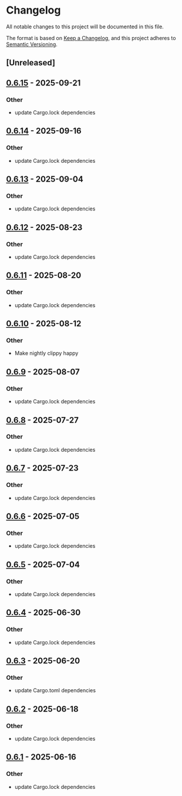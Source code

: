 # Changelog

All notable changes to this project will be documented in this file.

The format is based on [Keep a Changelog](https://keepachangelog.com/en/1.0.0/),
and this project adheres to [Semantic Versioning](https://semver.org/spec/v2.0.0.html).

## [Unreleased]

## [0.6.15](https://github.com/evaneaston/openweathermap/compare/openweathermap_exporter-v0.6.14...openweathermap_exporter-v0.6.15) - 2025-09-21

### Other

- update Cargo.lock dependencies

## [0.6.14](https://github.com/evaneaston/openweathermap/compare/openweathermap_exporter-v0.6.13...openweathermap_exporter-v0.6.14) - 2025-09-16

### Other

- update Cargo.lock dependencies

## [0.6.13](https://github.com/evaneaston/openweathermap/compare/openweathermap_exporter-v0.6.12...openweathermap_exporter-v0.6.13) - 2025-09-04

### Other

- update Cargo.lock dependencies

## [0.6.12](https://github.com/evaneaston/openweathermap/compare/openweathermap_exporter-v0.6.11...openweathermap_exporter-v0.6.12) - 2025-08-23

### Other

- update Cargo.lock dependencies

## [0.6.11](https://github.com/evaneaston/openweathermap/compare/openweathermap_exporter-v0.6.10...openweathermap_exporter-v0.6.11) - 2025-08-20

### Other

- update Cargo.lock dependencies

## [0.6.10](https://github.com/evaneaston/openweathermap/compare/openweathermap_exporter-v0.6.9...openweathermap_exporter-v0.6.10) - 2025-08-12

### Other

- Make nightly clippy happy

## [0.6.9](https://github.com/evaneaston/openweathermap/compare/openweathermap_exporter-v0.6.8...openweathermap_exporter-v0.6.9) - 2025-08-07

### Other

- update Cargo.lock dependencies

## [0.6.8](https://github.com/evaneaston/openweathermap/compare/openweathermap_exporter-v0.6.7...openweathermap_exporter-v0.6.8) - 2025-07-27

### Other

- update Cargo.lock dependencies

## [0.6.7](https://github.com/evaneaston/openweathermap/compare/openweathermap_exporter-v0.6.6...openweathermap_exporter-v0.6.7) - 2025-07-23

### Other

- update Cargo.lock dependencies

## [0.6.6](https://github.com/evaneaston/openweathermap/compare/openweathermap_exporter-v0.6.5...openweathermap_exporter-v0.6.6) - 2025-07-05

### Other

- update Cargo.lock dependencies

## [0.6.5](https://github.com/evaneaston/openweathermap/compare/openweathermap_exporter-v0.6.4...openweathermap_exporter-v0.6.5) - 2025-07-04

### Other

- update Cargo.lock dependencies

## [0.6.4](https://github.com/evaneaston/openweathermap/compare/openweathermap_exporter-v0.6.3...openweathermap_exporter-v0.6.4) - 2025-06-30

### Other

- update Cargo.lock dependencies

## [0.6.3](https://github.com/evaneaston/openweathermap/compare/openweathermap_exporter-v0.6.2...openweathermap_exporter-v0.6.3) - 2025-06-20

### Other

- update Cargo.toml dependencies

## [0.6.2](https://github.com/evaneaston/openweathermap/compare/openweathermap_exporter-v0.6.1...openweathermap_exporter-v0.6.2) - 2025-06-18

### Other

- update Cargo.lock dependencies

## [0.6.1](https://github.com/evaneaston/openweathermap/compare/openweathermap_exporter-v0.6.0...openweathermap_exporter-v0.6.1) - 2025-06-16

### Other

- update Cargo.lock dependencies
